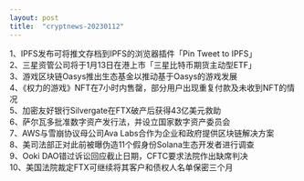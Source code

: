 ```yaml
---
layout: post
title:  "cryptnews-20230112"
---
```

1、IPFS发布可将推文存档到IPFS的浏览器插件「Pin Tweet to IPFS」  
2、三星资管公司将于1月13日在港上市「三星比特币期货主动型ETF」  
3、游戏区块链Oasys推出生态基金以推动基于Oasys的游戏发展  
4、《权力的游戏》NFT在7小时内售罄，部分用户出现重复付款及未收到NFT的情况  
5、加密友好银行Silvergate在FTX破产后获得43亿美元救助  
6、萨尔瓦多批准数字资产发行法，并设立国家数字资产委员会  
7、AWS与雪崩协议母公司Ava Labs合作为企业和政府提供区块链解决方案  
8、美司法部正对此前被曝伪造11个假身份Solana生态开发者进行调查  
9、Ooki DAO错过诉讼回应截止日期，CFTC要求法院作出缺席判决  
10、美国法院裁定FTX可继续将其客户和债权人名单保密三个月  
